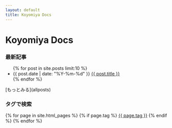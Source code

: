 ```yaml
---
layout: default
title: Koyomiya Docs
---
```


# Koyomiya Docs

### 最新記事

<ul>
  {% for post in site.posts limit:10 %}
    <li>
      {{ post.date | date: "%Y-%m-%d" }} <a href="{{ post.url | relative_url }}">{{ post.title }}</a>    </li>
  {% endfor %}
</ul>
[もっとみる](allposts)

### タグで検索

<div>
  {% for page in site.html_pages %}
    {% if page.tag %}
      <a href="{{ site.url }}{{ site.baseurl }}/tags/{{ page.tag }}.html">{{ page.tag }}</a>
    {% endif %}
  {% endfor %}
</div>
